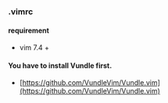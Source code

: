 ### .vimrc

#### requirement
- vim 7.4 +

#### You have to install Vundle first.
- [https://github.com/VundleVim/Vundle.vim](https://github.com/VundleVim/Vundle.vim)






